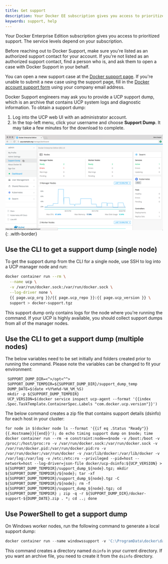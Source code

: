 ```yaml
---
title: Get support
description: Your Docker EE subscription gives you access to prioritized support. You can file tickets via email or the support portal.
keywords: support, help
---
```


Your Docker Enterprise Edition subscription gives you access to prioritized
support. The service levels depend on your subscription.

Before reaching out to Docker Support, make sure you're listed as an authorized
support contact for your account. If you're not listed as an authorized
support contact, find a person who is, and ask them to open a case with
Docker Support in your behalf.

You can open a new support case at the [Docker support page](https://support.docker.com/).
If you're unable to submit a new case using the support page, fill in the
[Docker account support form](https://success.docker.com/support) using your
company email address.

Docker Support engineers may ask you to provide a UCP support dump, which is an
archive that contains UCP system logs and diagnostic information. To obtain a
support dump:

1. Log into the UCP web UI with an administrator account.
2. In the top-left menu, click your username and choose
   **Support Dump**. It may take a few minutes for the download to complete.

![](images/get-support-1.png){: .with-border}

## Use the CLI to get a support dump (single node)

To get the support dump from the CLI for a single node, use SSH to log into a UCP manager node
and run:

```bash
docker container run --rm \
  --name ucp \
  -v /var/run/docker.sock:/var/run/docker.sock \
  --log-driver none \
  {{ page.ucp_org }}/{{ page.ucp_repo }}:{{ page.ucp_version }} \
  support > docker-support.tgz
```

This support dump only contains logs for the node where you're running the
command. If your UCP is highly available, you should collect support dumps
from all of the manager nodes.

## Use the CLI to get a support dump (multiple nodes)

The below variables need to be set initially and folders created prior to running the command. Please note the variables can be changed to fit your environment:

``` 
 SUPPORT_DUMP_DIR=<^>/opt<^^>
 SUPPORT_DUMP_TEMPDIR=${SUPPORT_DUMP_DIR}/support_dump_temp
 DUMP_DATE=$(date +%Y%m%d-%H_%M_%S)
 mkdir -p ${SUPPORT_DUMP_TEMPDIR}
 UCP_VERSION=$(docker service inspect ucp-agent --format '{{index .Spec.TaskTemplate.ContainerSpec.Labels "com.docker.ucp.version"}}')
```
The below command creates a zip file that contains support details (dsinfo) for each host in your cluster:

``` 
for node in $(docker node ls --format '{{if eq .Status "Ready"}}{{.Hostname}}{{end}}'); do echo timing support dump on $node; time docker container run --rm -e constraint:node==$node -v /boot:/boot -v /proc/:/host/proc:ro -v /var/run/docker.sock:/var/run/docker.sock -v /var/run/docker.pid:/var/run/docker.pid:ro -v /var/run/docker:/var/run/docker -v /var/lib/docker:/var/lib/docker -v /var/log:/var/log -v /etc:/etc:ro --privileged --pid=host --network=host --log-driver=json-file docker/ucp-dsinfo:${UCP_VERSION} > ${SUPPORT_DUMP_TEMPDIR}/support_dump_${node}.tgz; mkdir ${SUPPORT_DUMP_TEMPDIR}/${node}; tar -xf ${SUPPORT_DUMP_TEMPDIR}/support_dump_${node}.tgz -C ${SUPPORT_DUMP_TEMPDIR}/${node}; rm -f ${SUPPORT_DUMP_TEMPDIR}/support_dump_${node}.tgz; cd ${SUPPORT_DUMP_TEMPDIR} ; zip -q -r ${SUPPORT_DUMP_DIR}/docker-support-${DUMP_DATE}.zip . *; cd ..; done
```

## Use PowerShell to get a support dump

On Windows worker nodes, run the following command to generate a local support dump:

```powershell
docker container run --name windowssupport -v 'C:\ProgramData\docker\daemoncerts:C:\ProgramData\docker\daemoncerts' -v 'C:\Windows\system32\winevt\logs:C:\eventlogs:ro' {{ page.ucp_org }}/ucp-dsinfo-win:{{ page.ucp_version }}; docker cp windowssupport:'C:\dsinfo' .; docker rm -f windowssupport
```

This command creates a directory named `dsinfo` in your current directory.
If you want an archive file, you need to create it from the `dsinfo` directory.

